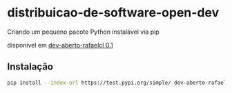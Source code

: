 # distribuicao-de-software-open-dev

Criando um pequeno pacote Python instalável via pip

disponivel em [dev-aberto-rafaelcl 0.1](https://test.pypi.org/project/dev-aberto-rafaelcl/0.1/)

## Instalação

```bash
pip install --index-url https://test.pypi.org/simple/ dev-aberto-rafaelcl==0.1
```
